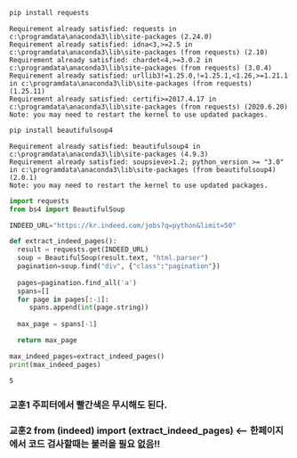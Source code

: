 ```python
pip install requests
```

    Requirement already satisfied: requests in c:\programdata\anaconda3\lib\site-packages (2.24.0)
    Requirement already satisfied: idna<3,>=2.5 in c:\programdata\anaconda3\lib\site-packages (from requests) (2.10)
    Requirement already satisfied: chardet<4,>=3.0.2 in c:\programdata\anaconda3\lib\site-packages (from requests) (3.0.4)
    Requirement already satisfied: urllib3!=1.25.0,!=1.25.1,<1.26,>=1.21.1 in c:\programdata\anaconda3\lib\site-packages (from requests) (1.25.11)
    Requirement already satisfied: certifi>=2017.4.17 in c:\programdata\anaconda3\lib\site-packages (from requests) (2020.6.20)
    Note: you may need to restart the kernel to use updated packages.
    


```python
pip install beautifulsoup4
```

    Requirement already satisfied: beautifulsoup4 in c:\programdata\anaconda3\lib\site-packages (4.9.3)
    Requirement already satisfied: soupsieve>1.2; python_version >= "3.0" in c:\programdata\anaconda3\lib\site-packages (from beautifulsoup4) (2.0.1)
    Note: you may need to restart the kernel to use updated packages.
    


```python
import requests
from bs4 import BeautifulSoup

INDEED_URL="https://kr.indeed.com/jobs?q=python&limit=50"

def extract_indeed_pages():
  result = requests.get(INDEED_URL)
  soup = BeautifulSoup(result.text, "html.parser")
  pagination=soup.find("div", {"class":"pagination"})
  
  pages=pagination.find_all('a')
  spans=[]
  for page in pages[:-1]:
     spans.append(int(page.string))
        
  max_page = spans[-1]

  return max_page
```


```python
max_indeed_pages=extract_indeed_pages()
print(max_indeed_pages)
```

    5
    

### 교훈1 주피터에서 빨간색은 무시해도 된다.
### 교훈2 from (indeed) import (extract_indeed_pages) <-- 한페이지에서 코드 검사할때는 불러올 필요 없음!!
